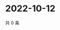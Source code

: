 # 2022-10-12

共 0 条

<!-- BEGIN WEIBO -->
<!-- 最后更新时间 Wed Oct 12 2022 02:10:44 GMT+0800 (China Standard Time) -->

<!-- END WEIBO -->
